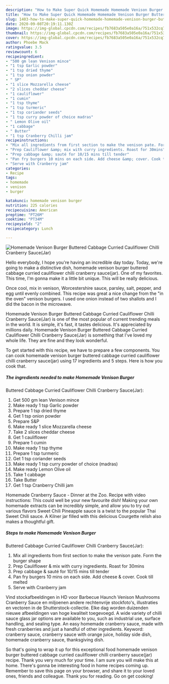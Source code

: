 ```yaml
---
description: "How to Make Super Quick Homemade Homemade Venison Burger Buttered Cabbage Curried Cauliflower  Chilli Cranberry Sauce(Jar)"
title: "How to Make Super Quick Homemade Homemade Venison Burger Buttered Cabbage Curried Cauliflower  Chilli Cranberry Sauce(Jar)"
slug: 1403-how-to-make-super-quick-homemade-homemade-venison-burger-buttered-cabbage-curried-cauliflower-chilli-cranberry-saucejar
date: 2020-09-08T20:19:11.130Z
image: https://img-global.cpcdn.com/recipes/fb7683a505e0a16a/751x532cq70/homemade-venison-burger-buttered-cabbage-curried-cauliflower-chilli-cranberry-saucejar-recipe-main-photo.jpg
thumbnail: https://img-global.cpcdn.com/recipes/fb7683a505e0a16a/751x532cq70/homemade-venison-burger-buttered-cabbage-curried-cauliflower-chilli-cranberry-saucejar-recipe-main-photo.jpg
cover: https://img-global.cpcdn.com/recipes/fb7683a505e0a16a/751x532cq70/homemade-venison-burger-buttered-cabbage-curried-cauliflower-chilli-cranberry-saucejar-recipe-main-photo.jpg
author: Phoebe Mack
ratingvalue: 3.5
reviewcount: 6
recipeingredient:
- "500 gm lean Venison mince"
- "1 tsp Garlic powder"
- "1 tsp dried thyme"
- "1 tsp onion powder"
- " SP"
- "1 slice Mozzarella cheese"
- "2 slices cheddar cheese"
- "1 cauliflower"
- "1 cumin"
- "1 tsp thyme"
- "1 tsp turmeric"
- "1 tsp coriander seeds"
- "1 tsp curry powder of choice madras"
- " Lemon Olive oil"
- "1 cabbage"
- " Butter"
- "1 tsp Cranberry Chilli jam"
recipeinstructions:
- "Mix all ingredients from first section to make the venison pate. Form the burger shape"
- "Prep Cauliflower &amp; mix with curry ingredients. Roast for 30mins"
- "Prep cabbage &amp; sauté for 10/15 mins till tender"
- "Pan fry burgers 10 mins on each side. Add cheese &amp; cover. Cook till melted"
- "Serve with Cranberry jam"
categories:
- Recipe
tags:
- homemade
- venison
- burger

katakunci: homemade venison burger 
nutrition: 225 calories
recipecuisine: American
preptime: "PT26M"
cooktime: "PT34M"
recipeyield: "2"
recipecategory: Lunch

---
```



![Homemade Venison Burger
Buttered Cabbage
Curried Cauliflower 
Chilli Cranberry Sauce(Jar)](https://img-global.cpcdn.com/recipes/fb7683a505e0a16a/751x532cq70/homemade-venison-burger-buttered-cabbage-curried-cauliflower-chilli-cranberry-saucejar-recipe-main-photo.jpg)

Hello everybody, I hope you're having an incredible day today. Today, we're going to make a distinctive dish, homemade venison burger
buttered cabbage
curried cauliflower 
chilli cranberry sauce(jar). One of my favorites. This time, I'm gonna make it a little bit unique. This will be really delicious.

Once cool, mix in venison, Worcestershire sauce, parsley, salt, pepper, and egg until evenly combined. This recipe was great a nice change from the &#34;in the oven&#34; venison burgers. I used one onion instead of two shallots and I did the bacon in the microwave.

Homemade Venison Burger
Buttered Cabbage
Curried Cauliflower 
Chilli Cranberry Sauce(Jar) is one of the most popular of current trending meals in the world. It is simple, it's fast, it tastes delicious. It's appreciated by millions daily. Homemade Venison Burger
Buttered Cabbage
Curried Cauliflower 
Chilli Cranberry Sauce(Jar) is something that I've loved my whole life. They are fine and they look wonderful.


To get started with this recipe, we have to prepare a few components. You can cook homemade venison burger
buttered cabbage
curried cauliflower 
chilli cranberry sauce(jar) using 17 ingredients and 5 steps. Here is how you cook that.

<!--inarticleads1-->

##### The ingredients needed to make Homemade Venison Burger
Buttered Cabbage
Curried Cauliflower 
Chilli Cranberry Sauce(Jar):

1. Get 500 gm lean Venison mince
1. Make ready 1 tsp Garlic powder
1. Prepare 1 tsp dried thyme
1. Get 1 tsp onion powder
1. Prepare  S&amp;P
1. Make ready 1 slice Mozzarella cheese
1. Take 2 slices cheddar cheese
1. Get 1 cauliflower
1. Prepare 1 cumin
1. Make ready 1 tsp thyme
1. Prepare 1 tsp turmeric
1. Get 1 tsp coriander seeds
1. Make ready 1 tsp curry powder of choice (madras)
1. Make ready  Lemon Olive oil
1. Take 1 cabbage
1. Take  Butter
1. Get 1 tsp Cranberry Chilli jam


Homemade Cranberry Sauce - Dinner at the Zoo. Recipe with video instructions: This could well be your new favourite dish! Making your own homemade extracts can be incredibly simple, and allow you to try out various flavors Sweet Chili Pineapple sauce is a twist to the popular Thai Sweet Chili sauce. A Kilner jar filled with this delicious Courgette relish also makes a thoughtful gift. 

<!--inarticleads2-->

##### Steps to make Homemade Venison Burger
Buttered Cabbage
Curried Cauliflower 
Chilli Cranberry Sauce(Jar):

1. Mix all ingredients from first section to make the venison pate. Form the burger shape
1. Prep Cauliflower &amp; mix with curry ingredients. Roast for 30mins
1. Prep cabbage &amp; sauté for 10/15 mins till tender
1. Pan fry burgers 10 mins on each side. Add cheese &amp; cover. Cook till melted
1. Serve with Cranberry jam


Vind stockafbeeldingen in HD voor Barbecue Haunch Venison Mushrooms Cranberry Sauce en miljoenen andere rechtenvrije stockfoto&#39;s, illustraties en vectoren in de Shutterstock-collectie. Elke dag worden duizenden nieuwe afbeeldingen van hoge kwaliteit toegevoegd. A wide variety of chilli sauce glass jar options are available to you, such as industrial use, surface handling, and sealing type. An easy homemade cranberry sauce, made with fresh cranberries and just a handful of other ingredients. Keyword: cranberry sauce, cranberry sauce with orange juice, holiday side dish, homemade cranberry sauce, thanksgiving dish. 

So that's going to wrap it up for this exceptional food homemade venison burger
buttered cabbage
curried cauliflower 
chilli cranberry sauce(jar) recipe. Thank you very much for your time. I am sure you will make this at home. There's gonna be interesting food in home recipes coming up. Remember to save this page on your browser, and share it to your loved ones, friends and colleague. Thank you for reading. Go on get cooking!
